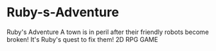 # Ruby-s-Adventure
Ruby's Adventure 
A town is in peril after their friendly robots become broken! It's Ruby's quest to fix them!
2D RPG GAME
